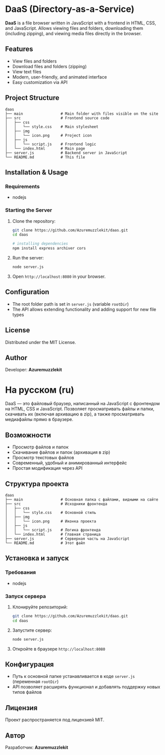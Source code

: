 # **DaaS** (Directory-as-a-Service)

**DaaS** is a file browser written in JavaScript with a frontend in HTML, CSS, and JavaScript. Allows viewing files and folders, downloading them (including zipping), and viewing media files directly in the browser.

## Features

- View files and folders
- Download files and folders (zipping)
- View text files
- Modern, user-friendly, and animated interface
- Easy customization via API

## Project Structure
```project tree
daas
├── main                 # Main folder with files visible on the site
├── src                  # Frontend source code
│   ├── css
│   │   └── style.css    # Main stylesheet
│   ├── img
│   │   └── icon.png     # Project icon
│   ├── js
│   │   └── script.js    # Frontend logic
│   └── index.html       # Main page
├── server.js            # Backend server in JavaScript
└── README.md            # This file
```

## Installation & Usage

### Requirements

- nodejs

### Starting the Server

1. Clone the repository:
   ```sh
   git clone https://github.com/Azuremuzzlekit/daas.git
   cd daas

   # installing dependencies
   npm install express archiver cors
   ```
2. Run the server:
   ```sh
   node server.js
   ```
3. Open `http://localhost:8080` in your browser.

## Configuration

- The root folder path is set in `server.js` (variable `rootDir`)
- The API allows extending functionality and adding support for new file types

## License

Distributed under the MIT License.

## Author

Developer: **Azuremuzzlekit**



# На русском (ru)
DaaS — это файловый браузер, написанный на JavaScript с фронтендом на HTML, CSS и JavaScript. Позволяет просматривать файлы и папки, скачивать их (включая архивацию в zip), а также просматривать медиафайлы прямо в браузере.

## Возможности

- Просмотр файлов и папок
- Скачивание файлов и папок (архивация в zip)
- Просмотр текстовых файлов
- Современный, удобный и анимированный интерфейс
- Простая модификация через API

## Структура проекта

```
daas
├── main                 # Основная папка с файлами, видными на сайте
├── src                  # Исходники фронтенда
│   ├── css
│   │   └── style.css    # Основной стиль
│   ├── img
│   │   └── icon.png     # Иконка проекта
│   ├── js
│   │   └── script.js    # Логика фронтенда
│   └── index.html       # Главная страница
├── server.js            # Серверная часть на JavaScript
└── README.md            # Этот файл
```

## Установка и запуск

### Требования

- nodejs

### Запуск сервера

1. Клонируйте репозиторий:
   ```sh
   git clone https://github.com/Azuremuzzlekit/daas.git
   cd daas
   ```
2. Запустите сервер:
   ```sh
   node server.js
   ```
3. Откройте в браузере `http://localhost:8080`

## Конфигурация

- Путь к основной папке устанавливается в коде `server.js` (переменная `rootDir`)
- API позволяет расширять функционал и добавлять поддержку новых типов файлов

## Лицензия

Проект распространяется под лицензией MIT.

## Автор

Разработчик: **Azuremuzzlekit**

